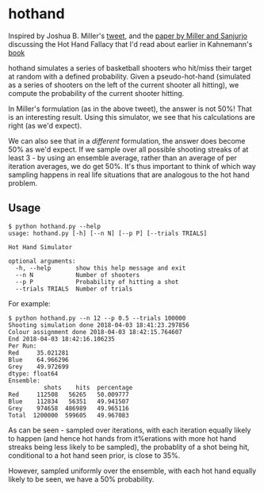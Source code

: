 # hothand

Inspired by Joshua B. Miller's [tweet](https://twitter.com/jben0/status/980308385038872577), and the [paper by Miller and Sanjurjo](http://www.econ.pitt.edu/sites/default/files/Miller.%20Gambler's%20hot%20hand..pdf) discussing the Hot Hand Fallacy that I'd read about earlier in Kahnemann's [book](https://www.goodreads.com/book/show/11468377-thinking-fast-and-slow)

hothand simulates a series of basketball shooters who hit/miss their target at random with a defined probability. Given a pseudo-hot-hand (simulated as a series of shooters on the left of the current shooter all hitting), we compute the probability of the current shooter hitting.

In Miller's formulation (as in the above tweet), the answer is not 50%! That is an interesting result. Using this simulator, we see that his calculations are right (as we'd expect). 

We can also see that in a *different* formulation, the answer does become 50% as we'd expect. If we sample over all possible shooting streaks of at least 3 - by using an ensemble average, rather than an average of per iteration averages, we do get 50%. It's thus important to think of which way sampling happens in real life situations that are analogous to the hot hand problem.

## Usage
```
$ python hothand.py --help
usage: hothand.py [-h] [--n N] [--p P] [--trials TRIALS]

Hot Hand Simulator

optional arguments:
  -h, --help       show this help message and exit
  --n N            Number of shooters
  --p P            Probability of hitting a shot
  --trials TRIALS  Number of trials

```

For example:
```
$ python hothand.py --n 12 --p 0.5 --trials 100000
Shooting simulation done 2018-04-03 18:41:23.297856
Colour assignment done 2018-04-03 18:42:15.764607
End 2018-04-03 18:42:16.106235
Per Run:
Red     35.021281
Blue    64.966296
Grey    49.972699
dtype: float64
Ensemble:
          shots    hits  percentage
Red     112508   56265   50.009777
Blue    112834   56351   49.941507
Grey    974658  486989   49.965116
Total  1200000  599605   49.967083

```
As can be seen - sampled over iterations, with each iteration equally likely to happen (and hence hot hands from it%erations with more hot hand streaks being less likely to be sampled), the probablity of a shot being hit, conditional to a hot hand seen prior, is close to 35%.

However, sampled uniformly over the ensemble, with each hot hand equally likely to be seen, we have a 50% probability. 


